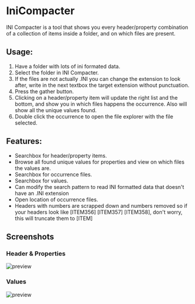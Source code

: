 # IniCompacter
INI Compacter is a tool that shows you every header/property combination of a collection of items inside a folder, and on which files are present.



## Usage:
1. Have a folder with lots of ini formated data.
2. Select the folder in INI Compacter.
3. If the files are not actually .INI you can change the extension to look after, write in the next textbox the target extension without punctuation.
4. Press the gather button.
5. Clicking on a header/property item will update the right list and the bottom, and show you in which files happens the occurrence. Also will show all the unique values found.
6. Double click the occurrence to open the file explorer with the file selected.

## Features:
- Searchbox for header/property items.
- Browse all found unique values for properties and view on which files the values are.
- Searchbox for occurrence files.
- Searchbox for values.
- Can modify the search pattern to read INI formatted data that doesn't have an .INI extension
- Open location of occurrence files.
- Headers with numbers are scrapped down and numbers removed so if your headers look like [ITEM356] [ITEM357] [ITEM358], don't worry, this will truncate them to [ITEM] 

## Screenshots
### Header & Properties

![preview](https://github.com/Tilation/IniCompacter/blob/493ad47de829acc27e80eb3028b235fd455077de/Images/hpfinder.png)

### Values

![preview](https://github.com/Tilation/IniCompacter/blob/493ad47de829acc27e80eb3028b235fd455077de/Images/vfinder.png)
